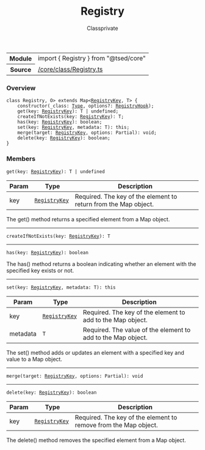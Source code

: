 
<header class="symbol-info-header"><h1 id="registry">Registry</h1><label class="symbol-info-type-label class">Class</label><label class="api-type-label private" title="private">private</label></header>
<!-- summary -->
<section class="symbol-info"><table class="is-full-width"><tbody><tr><th>Module</th><td><div class="lang-typescript"><span class="token keyword">import</span> { Registry }&nbsp;<span class="token keyword">from</span>&nbsp;<span class="token string">"@tsed/core"</span></div></td></tr><tr><th>Source</th><td><a href="https://github.com/Romakita/ts-express-decorators/blob/v4.27.3/src//core/class/Registry.ts#L0-L0">/core/class/Registry.ts</a></td></tr></tbody></table></section>
<!-- overview -->


### Overview


<pre><code class="typescript-lang "><span class="token keyword">class</span> Registry<T<span class="token punctuation">,</span> O> <span class="token keyword">extends</span> Map<<a href="#api/core/registrykey"><span class="token">RegistryKey</span></a><span class="token punctuation">,</span> T> <span class="token punctuation">{</span>
    <span class="token keyword">constructor</span><span class="token punctuation">(</span>_class<span class="token punctuation">:</span> <a href="#api/core/type"><span class="token">Type</span></a><T><span class="token punctuation">,</span> options?<span class="token punctuation">:</span> <a href="#api/core/registryhook"><span class="token">RegistryHook</span></a><T><span class="token punctuation">)</span><span class="token punctuation">;</span>
    <span class="token function">get</span><span class="token punctuation">(</span>key<span class="token punctuation">:</span> <a href="#api/core/registrykey"><span class="token">RegistryKey</span></a><span class="token punctuation">)</span><span class="token punctuation">:</span> T | undefined<span class="token punctuation">;</span>
    <span class="token function">createIfNotExists</span><span class="token punctuation">(</span>key<span class="token punctuation">:</span> <a href="#api/core/registrykey"><span class="token">RegistryKey</span></a><span class="token punctuation">)</span><span class="token punctuation">:</span> T<span class="token punctuation">;</span>
    <span class="token function">has</span><span class="token punctuation">(</span>key<span class="token punctuation">:</span> <a href="#api/core/registrykey"><span class="token">RegistryKey</span></a><span class="token punctuation">)</span><span class="token punctuation">:</span> <span class="token keyword">boolean</span><span class="token punctuation">;</span>
    <span class="token function">set</span><span class="token punctuation">(</span>key<span class="token punctuation">:</span> <a href="#api/core/registrykey"><span class="token">RegistryKey</span></a><span class="token punctuation">,</span> metadata<span class="token punctuation">:</span> T<span class="token punctuation">)</span><span class="token punctuation">:</span> this<span class="token punctuation">;</span>
    <span class="token function">merge</span><span class="token punctuation">(</span>target<span class="token punctuation">:</span> <a href="#api/core/registrykey"><span class="token">RegistryKey</span></a><span class="token punctuation">,</span> options<span class="token punctuation">:</span> Partial<O><span class="token punctuation">)</span><span class="token punctuation">:</span> <span class="token keyword">void</span><span class="token punctuation">;</span>
    <span class="token function">delete</span><span class="token punctuation">(</span>key<span class="token punctuation">:</span> <a href="#api/core/registrykey"><span class="token">RegistryKey</span></a><span class="token punctuation">)</span><span class="token punctuation">:</span> <span class="token keyword">boolean</span><span class="token punctuation">;</span>
<span class="token punctuation">}</span></code></pre>


<!-- Parameters -->

<!-- Description -->

<!-- Members -->







### Members



<div class="method-overview">
<pre><code class="typescript-lang "><span class="token function">get</span><span class="token punctuation">(</span>key<span class="token punctuation">:</span> <a href="#api/core/registrykey"><span class="token">RegistryKey</span></a><span class="token punctuation">)</span><span class="token punctuation">:</span> T | undefined</code></pre>
</div>


Param | Type | Description
---|---|---
 key|<code><a href="#api/core/registrykey"><span class="token">RegistryKey</span></a></code>|Required. The key of the element to return from the Map object.





The get() method returns a specified element from a Map object.



<hr/>



<div class="method-overview">
<pre><code class="typescript-lang "><span class="token function">createIfNotExists</span><span class="token punctuation">(</span>key<span class="token punctuation">:</span> <a href="#api/core/registrykey"><span class="token">RegistryKey</span></a><span class="token punctuation">)</span><span class="token punctuation">:</span> T</code></pre>
</div>




<hr/>



<div class="method-overview">
<pre><code class="typescript-lang "><span class="token function">has</span><span class="token punctuation">(</span>key<span class="token punctuation">:</span> <a href="#api/core/registrykey"><span class="token">RegistryKey</span></a><span class="token punctuation">)</span><span class="token punctuation">:</span> <span class="token keyword">boolean</span></code></pre>
</div>


The has() method returns a boolean indicating whether an element with the specified key exists or not.



<hr/>



<div class="method-overview">
<pre><code class="typescript-lang "><span class="token function">set</span><span class="token punctuation">(</span>key<span class="token punctuation">:</span> <a href="#api/core/registrykey"><span class="token">RegistryKey</span></a><span class="token punctuation">,</span> metadata<span class="token punctuation">:</span> T<span class="token punctuation">)</span><span class="token punctuation">:</span> this</code></pre>
</div>


Param | Type | Description
---|---|---
 key|<code><a href="#api/core/registrykey"><span class="token">RegistryKey</span></a></code>|Required. The key of the element to add to the Map object.
 metadata|<code>T</code>|Required. The value of the element to add to the Map object.





The set() method adds or updates an element with a specified key and value to a Map object.



<hr/>



<div class="method-overview">
<pre><code class="typescript-lang "><span class="token function">merge</span><span class="token punctuation">(</span>target<span class="token punctuation">:</span> <a href="#api/core/registrykey"><span class="token">RegistryKey</span></a><span class="token punctuation">,</span> options<span class="token punctuation">:</span> Partial<O><span class="token punctuation">)</span><span class="token punctuation">:</span> <span class="token keyword">void</span></code></pre>
</div>




<hr/>



<div class="method-overview">
<pre><code class="typescript-lang "><span class="token function">delete</span><span class="token punctuation">(</span>key<span class="token punctuation">:</span> <a href="#api/core/registrykey"><span class="token">RegistryKey</span></a><span class="token punctuation">)</span><span class="token punctuation">:</span> <span class="token keyword">boolean</span></code></pre>
</div>


Param | Type | Description
---|---|---
 key|<code><a href="#api/core/registrykey"><span class="token">RegistryKey</span></a></code>|Required. The key of the element to remove from the Map object.





The delete() method removes the specified element from a Map object.







